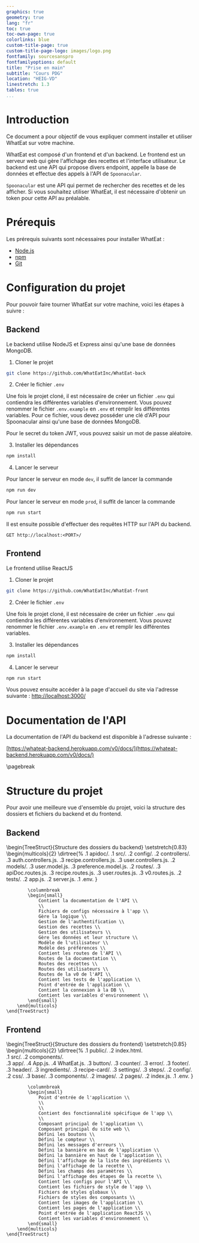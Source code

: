 ```yaml
---
graphics: true
geometry: true
lang: "fr"
toc: true
toc-own-page: true
colorlinks: blue
custom-title-page: true
custom-title-page-logo: images/logo.png
fontfamily: sourcesanspro
fontfamilyoptions: default
title: "Prise en main"
subtitle: "Cours PDG"
location: "HEIG-VD"
linestretch: 1.3
tables: true
...
```


# Introduction

Ce document a pour objectif de vous expliquer comment installer et utiliser WhatEat sur votre machine. 

WhatEat est composé d'un frontend et d'un backend. Le frontend est un serveur web qui gère l'affichage des recettes et l'interface utilisateur. Le backend est une API qui propose divers endpoint, appelle la base de données et effectue des appels à l'API de `Spoonacular`. 

`Spoonacular` est une API qui permet de rechercher des recettes et de les afficher. Si vous souhaitez utiliser WhatEat, il est nécessaire d'obtenir un token pour cette API au préalable.

# Prérequis

Les prérequis suivants sont nécessaires pour installer WhatEat :

* [Node.js](https://nodejs.org/en/)
* [npm](https://www.npmjs.com/)
* [Git](https://git-scm.com/)

# Configuration du projet

Pour pouvoir faire tourner WhatEat sur votre machine, voici les étapes à suivre :

## Backend

Le backend utilise NodeJS et Express ainsi qu'une base de données MongoDB. 

1. Cloner le projet

```bash
git clone https://github.com/WhatEatInc/WhatEat-back 
```

2. Créer le fichier `.env`

Une fois le projet cloné, il est nécessaire de créer un fichier `.env` qui contiendra les différentes variables d'environnement. Vous pouvez renommer le fichier `.env.example` en `.env` et remplir les différentes variables. Pour ce fichier, vous devez posséder une clé d'API pour Spoonacular ainsi qu'une base de données MongoDB.

Pour le secret du token JWT, vous pouvez saisir un mot de passe aléatoire.

3. Installer les dépendances

```bash
npm install
```

4. Lancer le serveur

Pour lancer le serveur en mode `dev`, il suffit de lancer la commande

```bash
npm run dev
```

Pour lancer le serveur en mode `prod`, il suffit de lancer la commande

```bash
npm run start
```

Il est ensuite possible d'effectuer des requêtes HTTP sur l'API du backend.

```HTTP
GET http://localhost:<PORT>/
```

## Frontend

Le frontend utilise ReactJS


1. Cloner le projet

```bash
git clone https://github.com/WhatEatInc/WhatEat-front 
```

2. Créer le fichier `.env`

Une fois le projet cloné, il est nécessaire de créer un fichier `.env` qui contiendra les différentes variables d'environnement. Vous pouvez renommer le fichier `.env.example` en `.env` et remplir les différentes variables.

3. Installer les dépendances

```bash
npm install
```

4. Lancer le serveur
```bash
npm run start
```
Vous pouvez ensuite accéder à la page d'accueil du site via l'adresse suivante : [http://localhost:3000/](http://localhost:3000/)


# Documentation de l'API

La documentation de l'API du backend est disponible à l'adresse suivante : 

[https://whateat-backend.herokuapp.com/v0/docs/](https://whateat-backend.herokuapp.com/v0/docs/)

\pagebreak

# Structure du projet

Pour avoir une meilleure vue d'ensemble du projet, voici la structure des dossiers et fichiers du backend et du frontend. 

## Backend

\begin{TreeStruct}{Structure des dossiers du backend}
		\setstretch{0.83}
		\begin{multicols}{2}
			\dirtree{%
                .1 apidoc/.
                .1 src/.
                .2 config/.
                .2 controllers/.
                .3 auth.controllers.js.
                .3 recipe.controllers.js.
                .3 user.controllers.js.
                .2 models/.
				.3 user.model.js.
				.3 preference.model.js.
                .2 routes/.
				.3 apiDoc.routes.js.
				.3 recipe.routes.js.
				.3 user.routes.js.
				.3 v0.routes.js.
                .2 tests/.
                .2 app.js.
                .2 server.js.
                .1 .env.
			}

			\columnbreak
            \begin{small}
                Contient la documentation de l'API \\
                \\
                Fichiers de configs nécessaire à l'app \\
                Gère la logique \\
                Gestion de l'authentification \\
                Gestion des recettes \\
                Gestion des utilisateurs \\
                Gère les données et leur structure \\
				Modèle de l'utilisateur \\
				Modèle des préférences \\
                Contient les routes de l'API \\
				Routes de la documentation \\
				Routes des recettes \\
				Routes des utilisateurs \\
				Routes de la v0 de l'API \\
                Contient les tests de l'application \\
                Point d'entrée de l'application \\
                Contient la connexion à la DB \\
                Contient les variables d'environnement \\
            \end{small}
		\end{multicols}
	\end{TreeStruct}

## Frontend

\begin{TreeStruct}{Structure des dossiers du frontend}
		\setstretch{0.85}
		\begin{multicols}{2}
			\dirtree{%
                .1 public/.	
				.2 index.html.	
				.1 src/.
				.2 components/.		
				.3 app/.
				.4 App.js.
				.4 WhatEat.js.
				.3 button/.
				.3 counter/.
				.3 error/.
				.3 footer/.
				.3 header/.
				.3 ingredients/.
				.3 recipe-card/.
				.3 settings/.
				.3 steps/.
				.2 config/.
				.2 css/.
                .3 base/.
                .3 components/.
				.2 images/.
				.2 pages/.
				.2 index.js.
                .1 .env.
			}
		
			\columnbreak
            \begin{small}
                Point d'entrée de l'application \\
                \\
				\\
                Contient des fonctionnalité spécifique de l'app \\
                \\
				Composant principal de l'application \\
				Composant principal du site web \\
                Défini les boutons \\
                Défini le compteur \\
                Défini les messages d'erreurs \\
                Défini la bannière en bas de l'application \\
                Défini la bannière en haut de l'application \\
                Défini l'affichage de la liste des ingrédients \\
                Défini l'affichage de la recette \\
                Défini les champs des paramètres \\
                Défini l'affichage des étapes de la recette \\
                Contient les configs pour l'API \\
                Contient les fichiers de style de l'app \\
                Fichiers de styles globaux \\
                Fichiers de styles des composants \\
                Contient les images de l'application \\
                Contient les pages de l'application \\
				Point d'entrée de l'application ReactJS \\
                Contient les variables d'environnement \\
            \end{small}
		\end{multicols}
	\end{TreeStruct}

